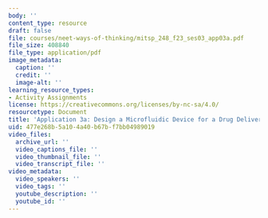 ```yaml
---
body: ''
content_type: resource
draft: false
file: courses/neet-ways-of-thinking/mitsp_248_f23_ses03_app03a.pdf
file_size: 408840
file_type: application/pdf
image_metadata:
  caption: ''
  credit: ''
  image-alt: ''
learning_resource_types:
- Activity Assignments
license: https://creativecommons.org/licenses/by-nc-sa/4.0/
resourcetype: Document
title: 'Application 3a: Design a Microfluidic Device for a Drug Delivery Experiment'
uid: 477e268b-5a10-4a40-b67b-f7bb04989019
video_files:
  archive_url: ''
  video_captions_file: ''
  video_thumbnail_file: ''
  video_transcript_file: ''
video_metadata:
  video_speakers: ''
  video_tags: ''
  youtube_description: ''
  youtube_id: ''
---
```

